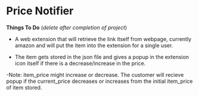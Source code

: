 # Price Notifier

**Things To Do** (*delete after completion of project*)

- A web extension that will retrieve the link itself from webpage, currently amazon and will put the item into the extension for a single user.

- The item gets stored in the json file and gives a popup in the extension icon itself if there is a decrease/increase in the price.

-Note: item_price might increase or decrease. The customer will recieve popup if the current_price decreases or increases from the initial item_price of item stored.


